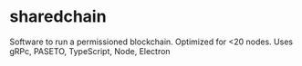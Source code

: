 # sharedchain
Software to run a permissioned blockchain. Optimized for &lt;20 nodes. Uses gRPc, PASETO, TypeScript, Node, Electron
